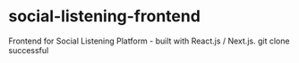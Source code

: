 # social-listening-frontend
Frontend for Social Listening Platform - built with React.js / Next.js.
git clone successful